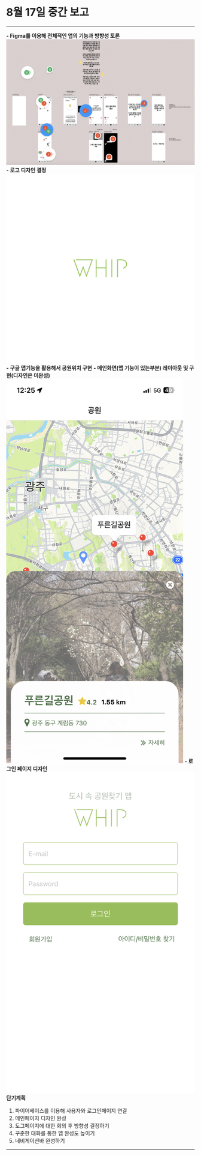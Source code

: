 # 8월 17일 중간 보고

---

**- Figma를 이용해 전체적인 앱의 기능과 방향성 토론**
![](./%EB%B3%B4%EA%B3%A0%EC%84%9C/피그마8_17.png)
**- 로고 디자인 결정**
![](./assets/logo_img.png)
**- 구글 맵기능을 활용해서 공원위치 구현**
**- 메인화면(맵 기능이 있는부분) 레이아웃 및 구현(디자인은 미완성)**
![](./%EB%B3%B4%EA%B3%A0%EC%84%9C/메인8_17.jpeg)
**- 로그인 페이지 디자인**
![](./%EB%B3%B4%EA%B3%A0%EC%84%9C/login8_17.jpeg)
<br>
**단기계획**

1. 파이어베이스를 이용해 사용자와 로그인페이지 연결
2. 메인페이지 디자인 완성
3. 도그페이지에 대한 회의 후 방향성 결정하기
4. 꾸준한 대화를 통한 앱 완성도 높이기
5. 네비게이션바 완성하기

---
